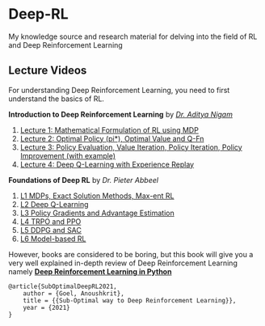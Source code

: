 # Deep-RL
My knowledge source and research material for delving into the field of RL and Deep Reinforcement Learning


## Lecture Videos

For understanding Deep Reinforcement Learning, you need to first understand the basics of RL. 

**Introduction to Deep Reinforcement Learning** by _[Dr. Aditya Nigam](https://faculty.iitmandi.ac.in/~aditya/)_

1. [Lecture 1: Mathematical Formulation of RL using MDP](https://youtu.be/YSfSYgEVYtA?list=PLprhmW8ghqMW5Yg8sxWhU6LnciH5nCVs-)
2. [Lecture 2: Optimal Policy (pi*), Optimal Value and Q-Fn](https://youtu.be/mgUqUzGE1ac)
3. [Lecture 3: Policy Evaluation, Value Iteration, Policy Iteration, Policy Improvement (with example)](https://youtu.be/pj3CGYUahB8)
4. [Lecture 4: Deep Q-Learning with Experience Replay](https://youtu.be/1BdbduBGVSE)

**Foundations of Deep RL** by _Dr. Pieter Abbeel_

1. [L1 MDPs, Exact Solution Methods, Max-ent RL](https://youtu.be/2GwBez0D20A)
2. [L2 Deep Q-Learning](https://youtu.be/Psrhxy88zww)
3. [L3 Policy Gradients and Advantage Estimation ](https://youtu.be/AKbX1Zvo7r8)
4. [L4 TRPO and PPO](https://youtu.be/KjWF8VIMGiY)
5. [L5 DDPG and SAC](https://youtu.be/pg-lKy7JIRk)
6. [L6 Model-based RL](https://youtu.be/2o1yrkbpcUk)


However, books are considered to be boring, but this book will give you a very well explained in-depth review of Deep Reinforcement Learning namely [**Deep Reinforcement Learning in Python**](https://www.amazon.in/Deep-Reinforcement-Learning-Python-distributional/dp/1839210680)











```
@article{SubOptimalDeepRL2021,
    author = {Goel, Anoushkrit},
    title = {{Sub-Optimal way to Deep Reinforcement Learning}},
    year = {2021}
}
```

